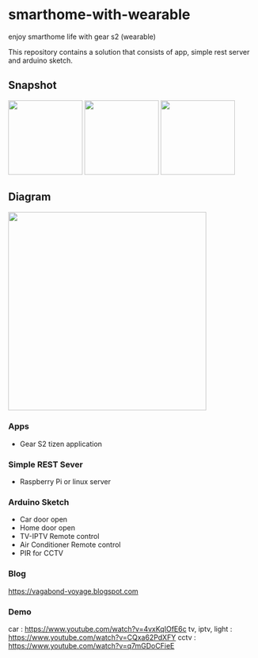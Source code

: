 # smarthome-with-wearable
enjoy smarthome life with gear s2 (wearable)

This repository contains a solution that consists of app, simple rest server and arduino sketch.

## Snapshot
<img src="https://2.bp.blogspot.com/-6YEoDDk9ykQ/Vw8auV-5s7I/AAAAAAAA5qs/6aXwJtJWDAYtIfZCVSbCamhSVUUYf1qsgCLcB/s320/20160414_131623.jpg" width="150">
<img src="https://1.bp.blogspot.com/-I61h-JMcd3Q/Vw8auYZng7I/AAAAAAAA5qo/9-rybZErsNMFDBlxF-9TJgdbws3tKXUSQCLcB/s320/20160414_131634.jpg" width="150">
<img src="https://4.bp.blogspot.com/-2QrhoW7wAcI/Vw8auRcLxnI/AAAAAAAA5qk/VQR_l5TM9Y4ienWsuhq_h1tPxSnY_bw_gCLcB/s320/20160414_131654.jpg" width="150">

## Diagram
<img src="https://2.bp.blogspot.com/-YcVj8HXtzHg/VxXMPectWdI/AAAAAAAA590/rvCxaCLyRbQWo-KHsQ9LbMqnpvXR-LSegCLcB/s400/diagram.png" width="400">

### Apps
* Gear S2 tizen application

### Simple REST Sever
* Raspberry Pi or linux server

### Arduino Sketch
* Car door open
* Home door open
* TV-IPTV Remote control
* Air Conditioner Remote control
* PIR for CCTV

### Blog
https://vagabond-voyage.blogspot.com

### Demo
car : https://www.youtube.com/watch?v=4vxKqIOfE6c
tv, iptv, light : https://www.youtube.com/watch?v=CQxa62PdXFY
cctv : https://www.youtube.com/watch?v=q7mGDoCFieE
